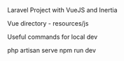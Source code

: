 Laravel Project with VueJS and Inertia 

Vue directory - resources/js

Useful commands for local dev

php artisan serve
npm run dev

 